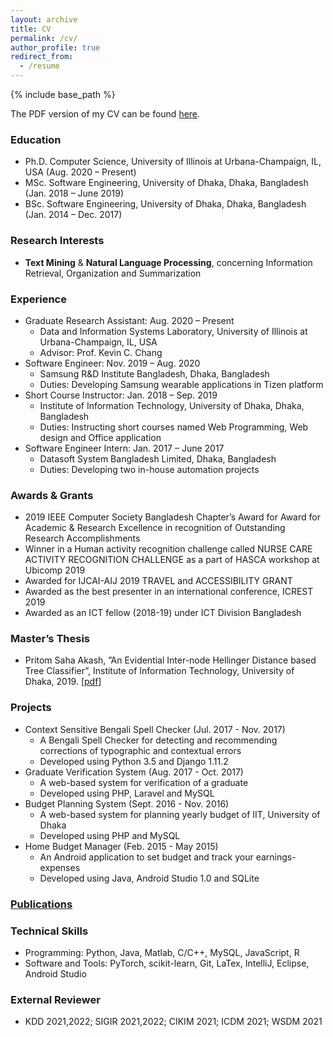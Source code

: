 ```yaml
---
layout: archive
title: CV
permalink: /cv/
author_profile: true
redirect_from:
  - /resume
---
```


{% include base_path %}

The PDF version of my CV can be found [here](http://pritomsaha.github.io/files/CV.pdf).

### Education
* Ph.D. Computer Science, University of Illinois at Urbana-Champaign,  IL, USA (Aug. 2020 – Present)
* MSc. Software Engineering, University of Dhaka, Dhaka, Bangladesh (Jan. 2018 – June 2019)
* BSc. Software Engineering, University of Dhaka, Dhaka, Bangladesh (Jan. 2014 – Dec. 2017)

### Research Interests
* **Text Mining** & **Natural Language Processing**, concerning Information Retrieval, Organization and Summarization

### Experience
* Graduate Research Assistant: Aug. 2020 – Present  
  * Data and Information Systems Laboratory, University of Illinois at Urbana-Champaign, IL, USA
  * Advisor: Prof. Kevin C. Chang
* Software Engineer: Nov. 2019 – Aug. 2020
  * Samsung R&D Institute Bangladesh, Dhaka, Bangladesh
  * Duties: Developing Samsung wearable applications in Tizen platform
* Short Course Instructor: Jan. 2018 – Sep. 2019
  * Institute of Information Technology, University of Dhaka, Dhaka, Bangladesh
  * Duties: Instructing short courses named Web Programming, Web design and Office application
* Software Engineer Intern: Jan. 2017 – June 2017
  * Datasoft System Bangladesh Limited, Dhaka, Bangladesh
  * Duties: Developing two in-house automation projects


### Awards & Grants
* 2019 IEEE Computer Society Bangladesh Chapter’s Award for Award for Academic & Research Excellence in recognition of Outstanding Research Accomplishments
* Winner in a Human activity recognition challenge called NURSE CARE ACTIVITY RECOGNITION CHALLENGE as a part of HASCA workshop at Ubicomp 2019
* Awarded for IJCAI-AIJ 2019 TRAVEL and ACCESSIBILITY GRANT
* Awarded as the best presenter in an international conference, ICREST 2019
* Awarded as an ICT fellow (2018-19) under ICT Division Bangladesh

### Master’s Thesis
* Pritom Saha Akash, ”An Evidential Inter-node Hellinger Distance based Tree Classifier”, Institute of Information Technology, University of Dhaka, 2019. [[pdf](https://www.researchgate.net/publication/357158890_An_Evidential_Inter-node_Hellinger_Distance_based_Tree_Classifier)]

### Projects
* Context Sensitive Bengali Spell Checker (Jul. 2017 - Nov. 2017)
  * A Bengali Spell Checker for detecting and recommending corrections of typographic and contextual errors
  * Developed using Python 3.5 and Django 1.11.2
* Graduate Verification System (Aug. 2017 - Oct. 2017)
  * A web-based system for verification of a graduate
  * Developed using PHP, Laravel and MySQL
* Budget Planning System (Sept. 2016 - Nov. 2016)
  * A web-based system for planning yearly budget of IIT, University of Dhaka
  * Developed using PHP and MySQL
* Home Budget Manager (Feb. 2015 - May 2015)
  * An Android application to set budget and track your earnings-expenses
  * Developed using Java, Android Studio 1.0 and SQLite


### [Publications](https://pritomsaha.github.io/publications/)
  
  
### Technical Skills
* Programming: Python, Java, Matlab, C/C++, MySQL, JavaScript, R
* Software and Tools: PyTorch, scikit-learn, Git, LaTex, IntelliJ, Eclipse, Android Studio


### External Reviewer
* KDD 2021,2022; SIGIR 2021,2022; CIKIM 2021; ICDM 2021; WSDM 2021
